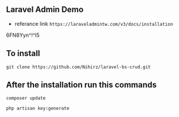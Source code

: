 ## Laravel Admin Demo
- referance link
```https://laraveladmintw.com/v3/docs/installation```

6FN8Yyn^!^l5

## To install 
```git clone https://github.com/Nihirz/laravel-bs-crud.git```

## After the installation run this commands
```composer update ```

```php artisan key:generate```
